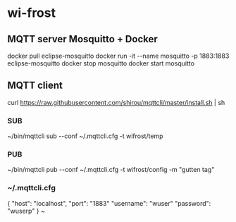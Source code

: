 # wi-frost


## MQTT server Mosquitto + Docker
docker pull eclipse-mosquitto
docker run -it --name mosquitto -p 1883:1883 eclipse-mosquitto
docker stop mosquitto
docker start mosquitto


## MQTT client
curl https://raw.githubusercontent.com/shirou/mqttcli/master/install.sh | sh

### SUB
~/bin/mqttcli sub --conf ~/.mqttcli.cfg -t wifrost/temp

### PUB
~/bin/mqttcli pub --conf ~/.mqttcli.cfg -t wifrost/config -m "gutten tag"

### ~/.mqttcli.cfg
{
    "host": "localhost",
    "port": "1883"
    "username": "wuser"
    "password": "wuserp"
}
~ 

